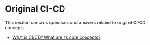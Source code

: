 # Original CI-CD

This section contains questions and answers related to original CI/CD concepts.

- [What is CI/CD? What are its core concepts?](./what_is_ci_cd.md)
